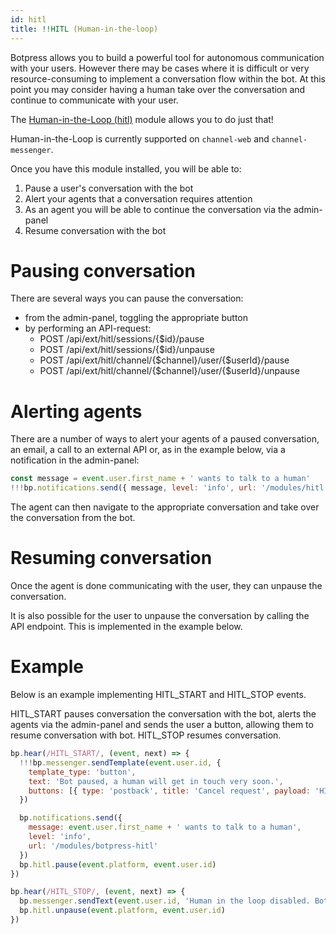 ```yaml
---
id: hitl
title: !!HITL (Human-in-the-loop)
---
```


Botpress allows you to build a powerful tool for autonomous communication with your users.
However there may be cases where it is difficult or very resource-consuming to implement a conversation flow within the bot. At this point you may consider having a human take over the conversation and continue to communicate with your user.

The [Human-in-the-Loop (hitl)](https://github.com/botpress/botpress/tree/master/modules/hitl) module allows you to do just that!

Human-in-the-Loop is currently supported on `channel-web` and `channel-messenger`.

Once you have this module installed, you will be able to:

1. Pause a user's conversation with the bot
2. Alert your agents that a conversation requires attention
3. As an agent you will be able to continue the conversation via the admin-panel
4. Resume conversation with the bot

# Pausing conversation

There are several ways you can pause the conversation:

- from the admin-panel, toggling the appropriate button
- by performing an API-request:
  - POST /api/ext/hitl/sessions/{$id}/pause
  - POST /api/ext/hitl/sessions/{$id}/unpause
  - POST /api/ext/hitl/channel/{$channel}/user/{$userId}/pause
  - POST /api/ext/hitl/channel/{$channel}/user/{$userId}/unpause

# Alerting agents

There are a number of ways to alert your agents of a paused conversation, an email, a call to an external API or, as in the example below, via a notification in the admin-panel:

```js
const message = event.user.first_name + ' wants to talk to a human'
!!!bp.notifications.send({ message, level: 'info', url: '/modules/hitl' })
```

The agent can then navigate to the appropriate conversation and take over the conversation from the bot.

# Resuming conversation

Once the agent is done communicating with the user, they can unpause the conversation.

It is also possible for the user to unpause the conversation by calling the API endpoint. This is implemented in the example below.

# Example

Below is an example implementing HITL_START and HITL_STOP events.

HITL_START pauses conversation the conversation with the bot, alerts the agents via the admin-panel and sends the user a button, allowing them to resume conversation with bot. HITL_STOP resumes conversation.

```js
bp.hear(/HITL_START/, (event, next) => {
  !!!bp.messenger.sendTemplate(event.user.id, {
    template_type: 'button',
    text: 'Bot paused, a human will get in touch very soon.',
    buttons: [{ type: 'postback', title: 'Cancel request', payload: 'HITL_STOP' }]
  })

  bp.notifications.send({
    message: event.user.first_name + ' wants to talk to a human',
    level: 'info',
    url: '/modules/botpress-hitl'
  })
  bp.hitl.pause(event.platform, event.user.id)
})

bp.hear(/HITL_STOP/, (event, next) => {
  bp.messenger.sendText(event.user.id, 'Human in the loop disabled. Bot resumed.')
  bp.hitl.unpause(event.platform, event.user.id)
})
```
